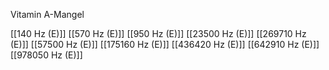 Vitamin A-Mangel

[[140 Hz (E)]]
[[570 Hz (E)]]
[[950 Hz (E)]]
[[23500 Hz (E)]]
[[269710 Hz (E)]]
[[57500 Hz (E)]]
[[175160 Hz (E)]]
[[436420 Hz (E)]]
[[642910 Hz (E)]]
[[978050 Hz (E)]]